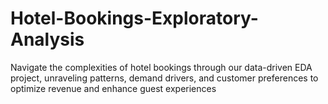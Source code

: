 # Hotel-Bookings-Exploratory-Analysis
Navigate the complexities of hotel bookings through our data-driven EDA project, unraveling patterns, demand drivers, and customer preferences to optimize revenue and enhance guest experiences
